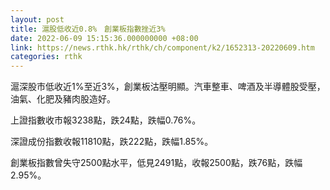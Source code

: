 ```yaml
---
layout: post
title: 滬股低收近0.8%　創業板指數挫近3%
date: 2022-06-09 15:15:36.000000000 +08:00
link: https://news.rthk.hk/rthk/ch/component/k2/1652313-20220609.htm
categories: rthk
---
```


滬深股市低收近1%至近3%，創業板沽壓明顯。汽車整車、啤酒及半導體股受壓，油氣、化肥及豬肉股造好。

上證指數收市報3238點，跌24點，跌幅0.76%。

深證成份指數收報11810點，跌222點，跌幅1.85%。

創業板指數曾失守2500點水平，低見2491點，收報2500點，跌76點，跌幅2.95%。
